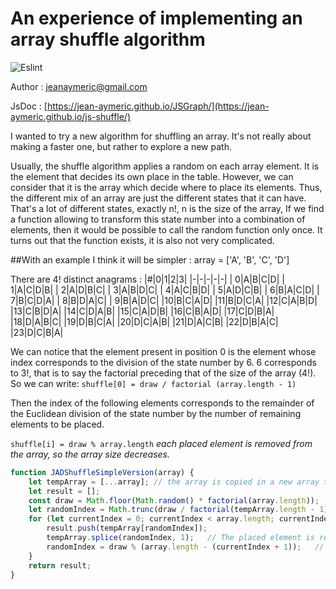 # An experience of implementing an array shuffle algorithm
![Eslint](https://github.com/Jean-Aymeric/js-shuffle/workflows/Eslint/badge.svg)

Author : [jeanaymeric@gmail.com](mailto:jeanaymeric@gmail.com")

JsDoc : [https://jean-aymeric.github.io/JSGraph/](https://jean-aymeric.github.io/js-shuffle/)

I wanted to try a new algorithm for shuffling an array.
It's not really about making a faster one, but rather to explore a new path.

Usually, the shuffle algorithm applies a random on each array element.
It is the element that decides its own place in the table.
However, we can consider that it is the array which decide where to place its elements.
Thus, the different mix of an array are just the different states that it can have.
That's a lot of different states, exactly n!, n is the size of the array,
If we find a function allowing to transform this state number into a combination of elements,
then it would be possible to call the random function only once.
It turns out that the function exists, it is also not very complicated.

##With an example I think it will be simpler :
array = ['A', 'B', 'C', 'D']

There are 4! distinct anagrams :
|#|0|1|2|3|
|-|-|-|-|-|
| 0|A|B|C|D|
| 1|A|C|D|B|
| 2|A|D|B|C|
| 3|A|B|D|C|
| 4|A|C|B|D|
| 5|A|D|C|B|
| 6|B|A|C|D|
| 7|B|C|D|A|
| 8|B|D|A|C|
| 9|B|A|D|C|
|10|B|C|A|D|
|11|B|D|C|A|
|12|C|A|B|D|
|13|C|B|D|A|
|14|C|D|A|B|
|15|C|A|D|B|
|16|C|B|A|D|
|17|C|D|B|A|
|18|D|A|B|C|
|19|D|B|C|A|
|20|D|C|A|B|
|21|D|A|C|B|
|22|D|B|A|C|
|23|D|C|B|A|

We can notice that the element present in position 0 is the element whose index corresponds to the division of the state number by 6.
6 corresponds to 3!, that is to say the factorial preceding that of the size of the array (4!).
So we can write: `shuffle[0] = draw / factorial (array.length - 1)`

Then the index of the following elements corresponds to the remainder of the Euclidean division of the state number by the number of remaining elements to be placed.

`shuffle[i] = draw % array.length` _each placed element is removed from the array, so the array size decreases._

```javascript
function JADShuffleSimpleVersion(array) {
    let tempArray = [...array]; // the array is copied in a new array to not alter the parameter
    let result = [];
    const draw = Math.floor(Math.random() * factorial(array.length));   // a state is randomly taken
    let randomIndex = Math.trunc(draw / factorial(tempArray.length - 1));   // the first index outside the loop
    for (let currentIndex = 0; currentIndex < array.length; currentIndex ++) {
        result.push(tempArray[randomIndex]);
        tempArray.splice(randomIndex, 1);   // The placed element is removed from the array
        randomIndex = draw % (array.length - (currentIndex + 1));   // calculation of the following index
    }
    return result;
}
```